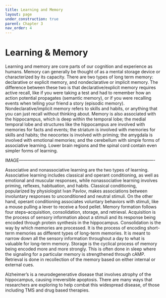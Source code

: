 ```yaml
---
title: Learning and Memory
layout: page
under_construction: true
parent: Chapter 3
nav_order: 4
---
```


# Learning & Memory
Learning and memory are core parts of our cognition and experience as humans. Memory can generally be thought of as a mental storage device or characterized by its capacity. There are two types of long term memory: declarative or explicit memory, and nondeclarative or implicit memory. The difference between these two is that declarative/explicit memory requires active recall, like if you were taking a test and had to remember how an action potential propagates (semantic memory), or if you were recalling events when telling your friend a story (episodic memory). Nondeclarative/implicit memory refers to skills and habits, or anything that you can just recall without thinking about. Memory is also associated with the hippocampus, which is deep within the temporal lobe; the medial temporal lobe and structures like the hippocampus are involved with memories for facts and events; the striatum is involved with memories for skills and habits; the neocortex is involved with priming; the amygdala is involved with emotional memories; and the cerebellum with simple forms of associative learning. Lower brain regions and the spinal cord contain even simpler forms of learning.

IMAGE———————————————————————————————-

Associative and nonassociative learning are the two types of learning. Associative learning includes classical and operant conditioning, as well as emotional and muscular responses, while nonassociative learning involves priming, reflexes, habituation, and habits. Classical conditioning, popularized by physiologist Ivan Pavlov, makes associations between involuntary responses to unconditioned and neutral stimuli. On the other hand, operant conditioning associates voluntary behaviors with stimuli, like a mouse pulling a lever to receive a food pellet. Memory formation follows four steps–acquisition, consolidation, storage, and retrieval. Acquisition is the process of sensory information about a stimuli and its response being encoded through protein synthesis in the hippocampus. Consolidation is the way by which memories are processed. It is the process of encoding short-term memories as different types of long-term memories. It is meant to narrow down all the sensory information throughout a day to what is valuable for long-term memory. Storage is the cyclical process of memory being encoded more and more strongly. This is often done in sleep where the signaling for a particular memory is strengthened through cAMP. Retrieval is done in recollection of the memory based on either internal or external cues.

Alzheimer’s is a neurodegenerative disease that involves atrophy of the hippocampus, causing irreversible apoptosis. There are many ways that researchers are exploring to help combat this widespread disease, of those including TMS and drug based therapies.